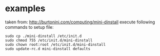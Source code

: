 examples
========
taken from: http://burtonini.com/computing/mini-dinstall
execute following commands to setup file:

	sudo cp ./mini-dinstall /etc/init.d
	sudo chmod 755 /etc/init.d/mini-dinstall
	sudo chown root:root /etc/init.d/mini-dinstall
	sudo update-rc.d mini-dinstall defaults
